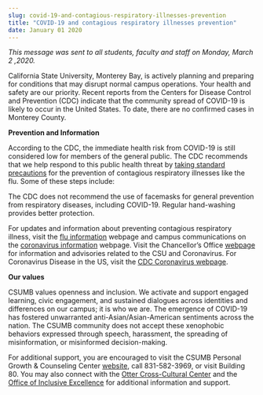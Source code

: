 ```yaml
---
slug: covid-19-and-contagious-respiratory-illnesses-prevention
title: "COVID-19 and contagious respiratory illnesses prevention"
date: January 01 2020
---
```


 
<p>
  <i
    >This message was sent to all students, faculty and staff on Monday, March 2
    ,2020.</i
  >
</p>
<p>
  California State University, Monterey Bay, is actively planning and preparing
  for conditions that may disrupt normal campus operations. Your health and
  safety are our priority. Recent reports from the Centers for Disease Control
  and Prevention (CDC) indicate that the community spread of COVID-19 is likely
  to occur in the United States. To date, there are no confirmed cases in
  Monterey County.
</p>
<p><b>Prevention and Information</b></p>
<p>
  According to the CDC, the immediate health risk from COVID-19 is still
  considered low for members of the general public. The CDC recommends that we
  help respond to this public health threat by
  <a
    data-cke-saved-href="https://csumb.edu/health/flu-information"
    href="https://csumb.edu/health/flu-information"
    target="_blank"
    >taking standard precautions</a
  >
  for the prevention of contagious respiratory illnesses like the flu. Some of
  these steps include:
</p>
<p>
  The CDC does not recommend the use of facemasks for general prevention from
  respiratory diseases, including COVID-19. Regular hand-washing provides better
  protection.
</p>
<p>
  For updates and information about preventing contagious respiratory illness,
  visit the
  <a target="_blank" href="https://csumb.edu/health/flu-information"
    >flu information</a
  >
  webpage and campus communications on the
  <a target="_blank" href="https://csumb.edu/health/coronavirus-information"
    >coronavirus information</a
  >
  webpage. Visit the Chancellor’s Office
  <a target="_blank" href="https://www2.calstate.edu/coronavirus">webpage</a>
  for information and advisories related to the CSU and Coronavirus. For
  Coronavirus Disease in the US, visit the
  <a target="_blank" href="https://www.cdc.gov/coronavirus/2019-ncov/index.html"
    >CDC Coronavirus webpage</a
  >.
</p>
<p><b>Our values</b></p>
<p>
  CSUMB values openness and inclusion. We activate and support engaged learning,
  civic engagement, and sustained dialogues across identities and differences on
  our campus; it is who we are. The emergence of COVID-19 has fostered
  unwarranted anti-Asian/Asian-American sentiments across the nation. The CSUMB
  community does not accept these xenophobic behaviors expressed through speech,
  harassment, the spreading of misinformation, or misinformed decision-making.
</p>
<p>
  For additional support, you are encouraged to visit the CSUMB Personal Growth
  &amp; Counseling Center
  <a
    data-cke-saved-href="https://csumb.edu/pgcc/coping-racism-discrimination"
    href="https://csumb.edu/pgcc/coping-racism-discrimination"
    target="_blank"
    >website</a
  >, call 831-582-3969, or visit Building 80. You may also connect with the
  <a
    data-cke-saved-href="https://csumb.edu/oc3"
    href="https://csumb.edu/oc3"
    target="_blank"
    >Otter Cross-Cultural Center</a
  >
  and the
  <a
    data-cke-saved-href="https://csumb.edu/diversity"
    href="https://csumb.edu/diversity"
    target="_blank"
    >Office of Inclusive Excellence</a
  >
  for additional information and support.
</p>
 
